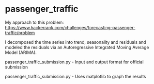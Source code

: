 # passenger_traffic

My approach to this problem:
https://www.hackerrank.com/challenges/forecasting-passenger-traffic/problem

I decomposed the time series into trend, seasonality and residuals
and modeled the residuals via an Autoregressive Integrated Moving Average Model (ARIMA).

passenger_traffic_submission.py - Input and output format for official submission

passenger_traffic_submission.py - Uses matplotlib to graph the results
